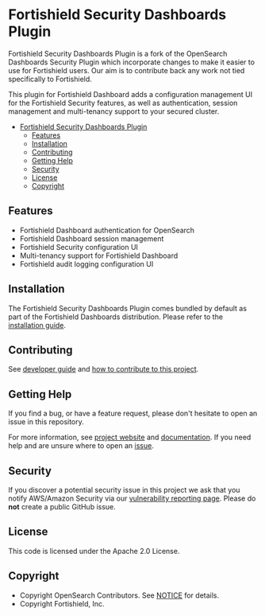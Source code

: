 # Fortishield Security Dashboards Plugin

Fortishield Security Dashboards Plugin is a fork of the OpenSearch Dashboards Security Plugin which incorporate changes to make it easier to use for Fortishield users. Our aim is to contribute back any work not tied specifically to Fortishield.

This plugin for Fortishield Dashboard adds a configuration management UI for the Fortishield Security features, as well as authentication, session management and multi-tenancy support to your secured cluster.

- [Fortishield Security Dashboards Plugin](#fortishield-security-dashboards-plugin)
  - [Features](#features)
  - [Installation](#installation)
  - [Contributing](#contributing)
  - [Getting Help](#getting-help)
  - [Security](#security)
  - [License](#license)
  - [Copyright](#copyright)

## Features

* Fortishield Dashboard authentication for OpenSearch
* Fortishield Dashboard session management
* Fortishield Security configuration UI
* Multi-tenancy support for Fortishield Dashboard
* Fortishield audit logging configuration UI

## Installation

The Fortishield Security Dashboards Plugin comes bundled by default as part of the Fortishield Dashboards distribution. Please refer to the [installation guide](https://fortishield.github.io/documentation/current/installation-guide/index.html).

## Contributing

See [developer guide](DEVELOPER_GUIDE.md) and [how to contribute to this project](CONTRIBUTING.md).

## Getting Help

If you find a bug, or have a feature request, please don't hesitate to open an issue in this repository.

For more information, see [project website](https://fortishield.github.io/) and [documentation](https://fortishield.github.io/documentation/current/index.html). If you need help and are unsure where to open an [issue](https://github.com/fortishield/fortishield-security-dashboards-plugin/issues).

## Security

If you discover a potential security issue in this project we ask that you notify AWS/Amazon Security via our [vulnerability reporting page](https://github.com/fortishield/fortishield-security-dashboards-plugin/issues/new/choose). Please do **not** create a public GitHub issue.

## License

This code is licensed under the Apache 2.0 License. 

## Copyright

- Copyright OpenSearch Contributors. See [NOTICE](NOTICE.txt) for details.
- Copyright Fortishield, Inc.
